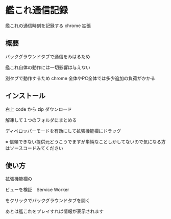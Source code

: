 # 艦これ通信記録

艦これの通信時刻を記録する chrome 拡張


## 概要

バックグラウンドタブで通信をみはるため

艦これ自体の動作には一切影響は与えない

別タブで動作するため chrome 全体やPC全体では多少追加の負荷がかかる


## インストール

右上 code から zip ダウンロード

解凍して１つのフォルダにまとめる

ディベロッパーモードを有効にして拡張機能欄にドラッグ

※ 信頼できない提供元どうこうでますが単純なことしかしてないので気になる方はソースコードみてください

## 使い方

拡張機能欄の

ビューを検証　Service Worker

をクリックでバックグラウンドタブを開く

あとは艦これをプレイすれば情報が表示されます
